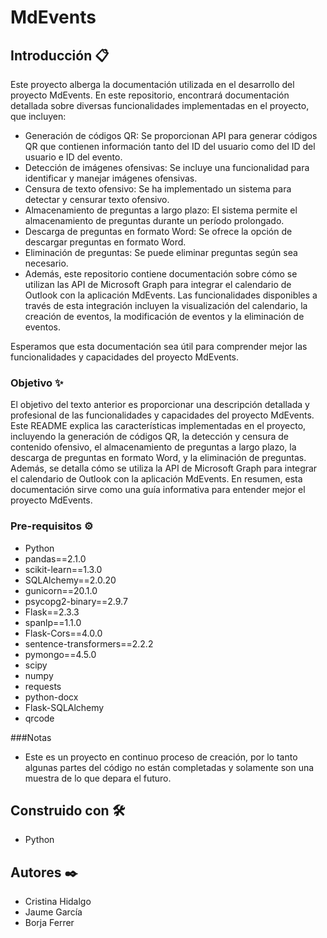 # MdEvents

## Introducción 📋

Este proyecto alberga la documentación utilizada en el desarrollo del proyecto MdEvents. En este repositorio, encontrará documentación detallada sobre diversas funcionalidades implementadas en el proyecto, que incluyen:

- Generación de códigos QR: Se proporcionan API para generar códigos QR que contienen información tanto del ID del usuario como del ID del usuario e ID del evento.
- Detección de imágenes ofensivas: Se incluye una funcionalidad para identificar y manejar imágenes ofensivas.
- Censura de texto ofensivo: Se ha implementado un sistema para detectar y censurar texto ofensivo.
- Almacenamiento de preguntas a largo plazo: El sistema permite el almacenamiento de preguntas durante un período prolongado.
- Descarga de preguntas en formato Word: Se ofrece la opción de descargar preguntas en formato Word.
- Eliminación de preguntas: Se puede eliminar preguntas según sea necesario.
- Además, este repositorio contiene documentación sobre cómo se utilizan las API de Microsoft Graph para integrar el calendario de Outlook con la aplicación MdEvents. Las funcionalidades disponibles a través de esta integración incluyen la visualización del calendario, la creación de eventos, la modificación de eventos y la eliminación de eventos.

Esperamos que esta documentación sea útil para comprender mejor las funcionalidades y capacidades del proyecto MdEvents.


### Objetivo ✨

El objetivo del texto anterior es proporcionar una descripción detallada y profesional de las funcionalidades y capacidades del proyecto MdEvents. Este README explica las características implementadas en el proyecto, incluyendo la generación de códigos QR, la detección y censura de contenido ofensivo, el almacenamiento de preguntas a largo plazo, la descarga de preguntas en formato Word, y la eliminación de preguntas. Además, se detalla cómo se utiliza la API de Microsoft Graph para integrar el calendario de Outlook con la aplicación MdEvents. En resumen, esta documentación sirve como una guía informativa para entender mejor el proyecto MdEvents.



### Pre-requisitos ⚙️

- Python
- pandas==2.1.0
- scikit-learn==1.3.0
- SQLAlchemy==2.0.20
- gunicorn==20.1.0
- psycopg2-binary==2.9.7
- Flask==2.3.3
- spanlp==1.1.0
- Flask-Cors==4.0.0
- sentence-transformers==2.2.2
- pymongo==4.5.0
- scipy
- numpy
- requests
- python-docx
- Flask-SQLAlchemy
- qrcode


###Notas
* Este es un proyecto en continuo proceso de creación, por lo tanto algunas partes del código no están completadas y solamente son una muestra de lo que depara el futuro.

## Construido con 🛠️

* Python


## Autores ✒️

* Cristina Hidalgo
* Jaume García
* Borja Ferrer
